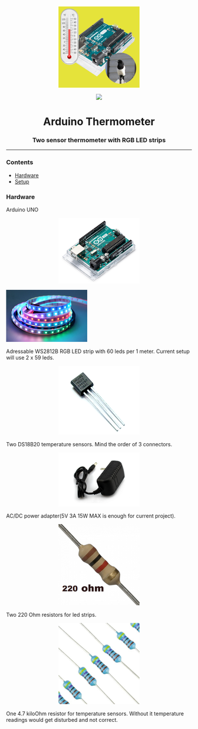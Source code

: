 <p align="center"><img src="termy.png" width="220px"></p>

<p align="center"><img src="pic/screenshot.gif" width="500px"></p>

<h1 align="center">
    <strong>Arduino Thermometer</strong>
</h1>
<h3 align="center">
    <p>Two sensor thermometer with RGB LED strips</p>
</h3>

<hr>

### Contents
- [Hardware](Hardware)
- [Setup](Setup)

### Hardware

Arduino UNO
<p align="center"><img src="0J7808.1200x600.jpg" width="220px"></p>
 

<p><img src="led.jpg" width="220px"></p>
Adressable WS2812B RGB LED strip with 60 leds per 1 meter.
Current setup will use 2 x 59 leds.

<p align="center"><img src="DS18B20.jpg" width="220px"></p>
Two DS18B20 temperature sensors. 
Mind the order of 3 connectors.

<p align="center"><img src="acdc.jpg" width="220px"></p>
AC/DC power adapter(5V 3A 15W MAX is enough for current project).

<p align="center"><img src="220.png" width="220px"></p>
Two 220 Ohm resistors for led strips. 

<p align="center"><img src="47.jpg" width="220px"></p>
One 4.7 kiloOhm resistor for temperature sensors.
Without it temperature readings would get disturbed and not correct.
